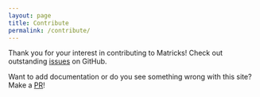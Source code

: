 ```yaml
---
layout: page
title: Contribute
permalink: /contribute/
---
```


Thank you for your interest in contributing to Matricks!
Check out outstanding [issues](https://github.com/wymcg/matricks/issues) on GitHub.

Want to add documentation or do you see something wrong with this site? 
Make a [PR](https://github.com/wymcg/matricks/tree/gh-pages)!
